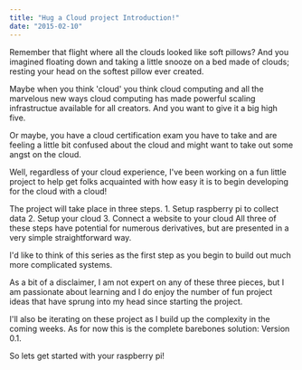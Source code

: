 ```yaml
---
title: "Hug a Cloud project Introduction!"
date: "2015-02-10"
---
```


Remember that flight where all the clouds looked like soft pillows? And you imagined floating down and taking a little snooze on a bed made of clouds; resting your head on the softest pillow ever created.

Maybe when you think 'cloud' you think cloud computing and all the marvelous new ways cloud computing has made powerful scaling infrastructue available for all creators. And you want to give it a big high five.

Or maybe, you have a cloud certification exam you have to take and are feeling a little bit confused about the cloud and might want to take out some angst on the cloud.

Well, regardless of your cloud experience, I've been working on a fun little project to help get folks acquainted with how easy it is to begin developing for the cloud with a cloud!

The project will take place in three steps. 1. Setup raspberry pi to collect data 2. Setup your cloud 3. Connect a website to your cloud All three of these steps have potential for numerous derivatives, but are presented in a very simple straightforward way.

I'd like to think of this series as the first step as you begin to build out much more complicated systems.

As a bit of a disclaimer, I am not expert on any of these three pieces, but I am passionate about learning and I do enjoy the number of fun project ideas that have sprung into my head since starting the project.

I'll also be iterating on these project as I build up the complexity in the coming weeks. As for now this is the complete barebones solution: Version 0.1.

So lets get started with your raspberry pi!
